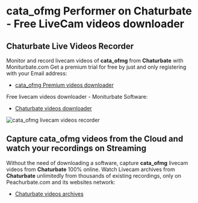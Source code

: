 # cata_ofmg Performer on Chaturbate - Free LiveCam videos downloader

## Chaturbate Live Videos Recorder

Monitor and record livecam videos of **cata_ofmg** from **Chaturbate** with Moniturbate.com
Get a premium trial for free by just and only registering with your Email address:
* [cata_ofmg Premium videos downloader](https://moniturbate.com/request-demo-licence-key.html)

Free livecam videos downloader - Moniturbate Software:
* [Chaturbate videos downloader](https://moniturbate.com/moniturbate-download-software.html)

![cata_ofmg livecam videos recorder](https://peachurnet.com/templates/moniturbate-software.png)


## Capture cata_ofmg videos from the Cloud and watch your recordings on Streaming

Without the need of downloading a software, capture **cata_ofmg** livecam videos from **Chaturbate** 100% online.
Watch Livecam archives from **Chaturbate** unlimitedly from thousands of existing recordings, only on Peachurbate.com and its websites network:
* [Chaturbate videos archives](https://peachurnet.com/)